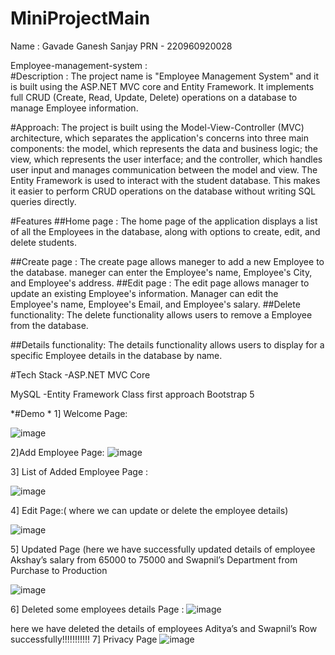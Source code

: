 # MiniProjectMain
Name : Gavade Ganesh Sanjay 
PRN - 220960920028
 
Employee-management-system :  
#Description : The project name is "Employee Management System" and it is built using the ASP.NET MVC core and Entity Framework. It implements full CRUD (Create, Read, Update, Delete) operations on a database to manage Employee information. 
 
#Approach: The project is built using the Model-View-Controller (MVC) architecture, which separates the application's concerns into three main components: the model, which represents the data and business logic; the view, which represents the user interface; and the controller, which handles user input and manages communication between the model and view. The Entity Framework is used to interact with the student database. This makes it easier to perform CRUD operations on the database without writing SQL queries directly. 
 
#Features ##Home page : The home page of the application displays a list of all the Employees in the database, along with options to create, edit, and delete students. 
 
##Create page : The create page allows maneger to add a new Employee to the database. maneger can enter the Employee's name, Employee's City, and Employee's address. ##Edit page : The edit page allows manager to update an existing Employee's information. Manager can edit the Employee's name, Employee's Email, and Employee's salary. ##Delete functionality: The delete functionality allows users to remove a Employee from the database. 
 
##Details functionality: The details functionality allows users to display for a specific Employee details in the database by name. 
 
#Tech Stack -ASP.NET MVC Core 
 
MySQL -Entity Framework Class first approach Bootstrap 5 
 
*#Demo * 
1] Welcome Page: 
 
![image](https://user-images.githubusercontent.com/127416257/224744456-a2292d11-c9c8-44cc-bbc2-9a0b28921675.png)

 
2]Add Employee Page: 
![image](https://user-images.githubusercontent.com/127416257/224744663-0d0bace2-01f7-4b04-a97c-6a18876c123c.png)

   
3]	List of Added Employee Page : 

 ![image](https://user-images.githubusercontent.com/127416257/224744902-2cc0dc13-828a-48e5-be8b-5a58739136b6.png)

 
  
 
4]	Edit Page:(  where we can update or delete the employee details) 

 ![image](https://user-images.githubusercontent.com/127416257/224745243-e949017c-aed6-434b-9166-30a0ac99321b.png)

 
  
5]	Updated Page (here we have  successfully updated details of employee Akshay’s salary from 65000 to 75000 and Swapnil’s Department from Purchase to Production

  
 ![image](https://user-images.githubusercontent.com/127416257/224745355-2559f9ad-8537-4009-801f-503fd5f33581.png)

 
 
 
 
6] Deleted some employees details Page : 
![image](https://user-images.githubusercontent.com/127416257/224745442-325d39a0-4f3b-4fc3-8e48-873af2a7da21.png)


 
  
here we have deleted the details of employees Aditya’s and Swapnil’s Row successfully!!!!!!!!!!! 
 7] Privacy Page
 ![image](https://user-images.githubusercontent.com/127416257/224745625-829ba898-fe73-4ab5-9f8d-fcb0b0a981c1.png)


